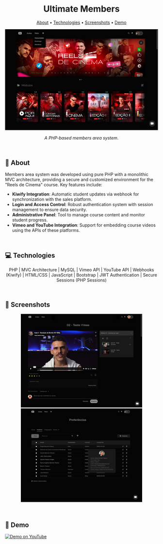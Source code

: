 <h1 align="center" style="font-weight: bold;">Ultimate Members</h1>

<p align="center">
 <a href="#about">About</a> • 
 <a href="#tech">Technologies</a> •  
 <a href="#screenshots">Screenshots</a> • 
 <a href="#demo">Demo</a>
</p>

![Banner](https://github.com/felipebpassos/UltimateMembersPublic/blob/main/main_presentation.png?raw=true)

<p align="center">
    <i>A PHP-based members area system.</i>
</p>

<br>

<h2 id="about">📝 About</h2>

Members area system was developed using pure PHP with a monolithic MVC architecture, providing a secure and customized environment for the "Reels de Cinema" course. Key features include:

- **Kiwify Integration**: Automatic student updates via webhook for synchronization with the sales platform.
- **Login and Access Control**: Robust authentication system with session management to ensure data security.
- **Administrative Panel**: Tool to manage course content and monitor student progress.
- **Vimeo and YouTube Integration**: Support for embedding course videos using the APIs of these platforms.

<br>

<h2 id="tech">💻 Technologies</h2>

<p align="center">
  PHP | MVC Architecture | MySQL | Vimeo API | YouTube API | Webhooks (Kiwify) | HTML/CSS | JavaScript | Bootstrap | JWT Authentication | Secure Sessions (PHP Sessions)
</p>

<br>

<h2 id="screenshots">📱 Screenshots</h2>

<p align="center">
    <img src="https://github.com/felipebpassos/UltimateMembersPublic/blob/main/aula.png?raw=true" alt="Image Example" width="400px">
    <img src="https://github.com/felipebpassos/UltimateMembersPublic/blob/main/usuarios.png?raw=true" alt="Image Example" width="400px">
</p>

<br>

<h2 id="demo">🚀 Demo</h2>

[![Demo on YouTube](https://img.shields.io/badge/YouTube-Demo-red?style=for-the-badge&logo=youtube)](https://www.youtube.com/watch?v=-p7Dh-sdjEE)
